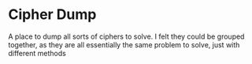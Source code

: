 # Cipher Dump

A place to dump all sorts of ciphers to solve. I felt they could be grouped together, as they are all essentially the same problem to solve, just with different methods
